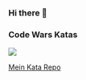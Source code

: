 ### Hi there 👋


### Code Wars Katas

![](https://www.codewars.com/users/jaess105/badges/large)

[Mein Kata Repo](https://github.com/jaess105/CodeWars_Katas/blob/master/README.adoc)


<!--
**jaess105/jaess105** is a ✨ _special_ ✨ repository because its `README.md` (this file) appears on your GitHub profile.

Here are some ideas to get you started:

- 🔭 I’m currently working on ...
- 🌱 I’m currently learning ...
- 👯 I’m looking to collaborate on ...
- 🤔 I’m looking for help with ...
- 💬 Ask me about ...
- 📫 How to reach me: ...
- 😄 Pronouns: ...
- ⚡ Fun fact: ...
-->
